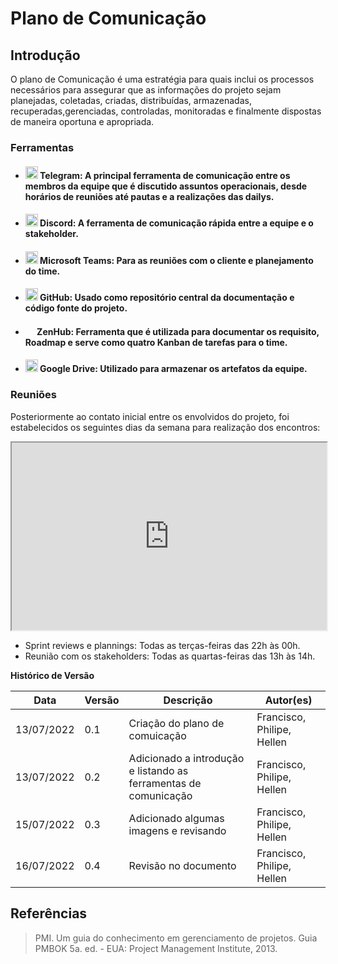 # Plano de Comunicação

## Introdução

 O plano de Comunicação é uma estratégia para quais inclui os processos necessários para assegurar que as informações do projeto sejam planejadas, coletadas, criadas, distribuídas, armazenadas, recuperadas,gerenciadas, controladas, monitoradas e finalmente dispostas de maneira oportuna e apropriada.

### Ferramentas

- <h4><img src="https://www.freepnglogos.com/uploads/telegram-logo-png-0.png" height="20px" width="20px"> Telegram: A principal ferramenta de comunicação entre os membros da equipe que é discutido assuntos operacionais, desde horários de reuniões até pautas e a realizações das dailys.
- <h4><img src="https://www.freepnglogos.com/uploads/discord-logo-png/discord-logo-logodownload-download-logotipos-1.png" height="20px" width="20px"> Discord: A ferramenta de comunicação rápida entre a equipe e o stakeholder.
- <h4><img src="https://d1fdloi71mui9q.cloudfront.net/KG6Bw8GRJOgOyoDgxblL_wKaXXL2c0b1Zi2DP" height="20px" width="20px"> Microsoft Teams: Para as reuniões com o cliente e planejamento do time.
- <h4><img src="https://pngimg.com/uploads/github/github_PNG40.png" height="20px" width="20px"> GitHub: Usado como repositório central da documentação e código fonte do projeto.
- <h4><img src="https://app.zenhub.com/dist/favicon/apple-touch-icon.png" height="15px" width="15px"> ZenHub: Ferramenta que é utilizada para documentar os requisito, Roadmap e serve como quatro Kanban de tarefas para o time.
- <h4><img src="https://daveberesford.co.uk/wp-content/uploads/2021/01/google-drive-logo.png" height="20px" width="20px"> Google Drive: Utilizado para armazenar os artefatos da equipe.

### Reuniões

Posteriormente ao contato inicial entre os envolvidos do projeto, foi estabelecidos os seguintes dias da semana para realização dos encontros:

<iframe src="https://docs.google.com/spreadsheets/d/e/2PACX-1vRYiiiXPkLrwOKSVktfTpl_sa7QgY_pH0F15D5nPAfTpHghgIPZpipEDTho5Yx4itKEn9q6ay-OvcrS/pubhtml?gid=96807035&amp;single=true&amp;widget=true&amp;headers=false" width = "100%" height = "300 "></iframe>


- Sprint reviews e plannings: Todas as terças-feiras das 22h às 00h.
- Reunião com os stakeholders: Todas as quartas-feiras das 13h às 14h.


**Histórico de Versão**

| Data       | Versão | Descrição                      | Autor(es)                  |
| ---------- | ------ | ------------------------------ | -------------------------- |
| 13/07/2022 | 0.1    | Criação do plano de comuicação | Francisco, Philipe, Hellen |
| 13/07/2022 | 0.2    | Adicionado a introdução e listando as ferramentas de comunicação | Francisco, Philipe, Hellen |
| 15/07/2022 | 0.3    | Adicionado algumas imagens e revisando | Francisco, Philipe, Hellen |
| 16/07/2022 | 0.4    | Revisão no documento | Francisco, Philipe, Hellen |


## Referências

> PMI. Um guia do conhecimento em gerenciamento de projetos. Guia PMBOK 5a. ed. - EUA: Project Management Institute, 2013.
